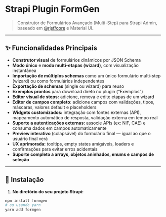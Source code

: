 # Strapi Plugin FormGen

> Construtor de Formulários Avançado (Multi-Step) para Strapi Admin, baseado em [@rjsf/core](https://github.com/rjsf-team/react-jsonschema-form) e Material UI.

---

## ✨ Funcionalidades Principais

- **Construtor visual** de formulários dinâmicos por JSON Schema
- **Modo único** e **modo multi-etapas (wizard)**, com visualização instantânea
- **Importação de múltiplos schemas** como um único formulário multi-step (wizard) ou como formulários independentes
- **Exportação de schemas** (single ou wizard) para reuso
- **Exemplos prontos** para download direto no plugin (“Exemplos”)
- **Editor visual de steps:** adicione, remova e edite etapas de um wizard
- **Editor de campos completo:** adicione campos com validações, tipos, máscaras, valores default e placeholders
- **Widgets customizados:** integração com fontes externas (API), mapeamento automático de resposta, validação externa em tempo real
- **Suporte a autenticações externas:** associe APIs (ex: NIF, CAE) e consuma dados em campos automaticamente
- **Preview interativo** (colapsável) do formulário final — igual ao que o usuário final verá
- **UX aprimorada:** tooltips, empty states amigáveis, loaders e confirmações para evitar erros acidentais
- **Suporte completo a arrays, objetos aninhados, enums e campos de seleção**

---


## 🚀 Instalação

1. **No diretório do seu projeto Strapi:**

```bash
npm install formgen
# ou usando yarn
yarn add formgen
